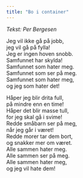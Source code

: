 ```yaml
---
title: "Bo i container"
---
```


_Tekst: Per Bergesen_

Jeg vil ikke gå på jobb,  
jeg vil gå på fylla!  
Jeg er ingen hoven snobb.  
Samfunnet har skylda!  
Samfunnet som hater meg.  
Samfunnet som ser på meg.  
Samfunnet som hater meg,  
og jeg som hater det!  

Håper jeg blir drita full,  
på mindre enn en time!  
Håper det blir masse tull,  
for jeg skal gå i svime!  
Redde småbarn ser på meg,  
når jeg går i været!  
Redde morer tar dem bort,  
og snakker mer om været.  
Alle sammen hater meg.  
Alle sammen ser på meg.  
Alle sammen hater meg,  
og jeg vil hate dem!  
